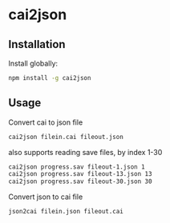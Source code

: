 # cai2json

## Installation

Install globally:

```sh
npm install -g cai2json
```

## Usage

Convert cai to json file

```sh
cai2json filein.cai fileout.json
```

also supports reading save files, by index 1-30
```sh
cai2json progress.sav fileout-1.json 1
cai2json progress.sav fileout-13.json 13
cai2json progress.sav fileout-30.json 30
```

Convert json to cai file

```sh
json2cai filein.json fileout.cai
```

